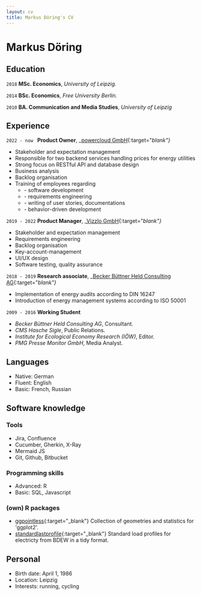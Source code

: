 ```yaml
---
layout: cv
title: Markus Döring's CV
---
```

# Markus Döring

## Education

`2018`
__MSc. Economics__, _University of Leipzig._

`2014`
__BSc. Economics__, _Free University Berlin._

`2010`
__BA. Communication and Media Studies__, _University of Leipzig_

## Experience

`2022 - now `
__Product Owner__, _[powercloud GmbH](https://power.cloud/en/){:target="_blank"}_
- Stakeholder and expectation management
- Responsible for two backend services handling prices for energy utilities
- Strong focus on RESTful API and database design
- Business analysis
- Backlog organisation
- Training of employees regarding
  - \- software development
  - \- requirements engineering
  - \- writing of user stories, documentations
  - \- behavior-driven development

`2019 - 2022`
__Product Manager__, _[Vizzlo GmbH](https://vizzlo.com/){:target="_blank"}_
- Stakeholder and expectation management
- Requirements engineering
- Backlog organisation
- Key-account-management
- UI/UX design
- Software testing, quality assurance

`2018 - 2019`
__Research associate__, _[Becker Büttner Held Consulting AG](https://www.bbh-beratung.de/en/){:target="_blank"}_
- Implementation of energy audits according to DIN 16247
- Introduction of energy management systems according to ISO 50001

`2009 - 2016`
__Working Student__
  - _Becker Büttner Held Consulting AG_, Consultant.
  - _CMS Hasche Sigle_, Public Relations.
  - _Institute for Ecological Economy Research (IÖW)_, Editor.
  - _PMG Presse Monitor GmbH_, Media Analyst.

## Languages
- Native: German
- Fluent: English
- Basic: French, Russian

## Software knowledge

### Tools
- Jira, Confluence
- Cucumber, Gherkin, X-Ray
- Mermaid JS
- Git, Github, Bitbucket

### Programming skills
- Advanced: R
- Basic: SQL, Javascript

### (own) R packages
- [ggpointless](https://github.com/flrd/ggpointless/){:target="_blank"} Collection of geometries and 
    statistics for 'ggplot2'.
- [standardlastprofile](https://github.com/flrd/standardlastprofile/){:target="_blank"} Standard load profiles for electricty from BDEW in a tidy format.

## Personal
- Birth date: April 1, 1986
- Location: Leipzig
- Interests: running, cycling

<!--
### Last updated: 2024/03
-->
